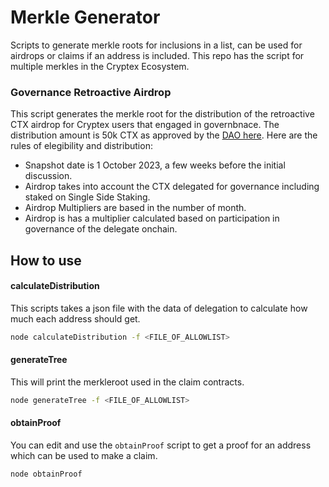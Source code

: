 # Merkle Generator

Scripts to generate merkle roots for inclusions in a list, can be used for airdrops or claims if an address is included. This repo has the script for multiple merkles in the Cryptex Ecosystem.

### Governance Retroactive Airdrop

This script generates the merkle root for the distribution of the retroactive CTX airdrop for Cryptex users that engaged in governbnace. The distribution amount is 50k CTX as approved by the [DAO here](https://forum.cryptex.finance/t/align-single-sided-staking-rewards/374). Here are the rules of elegibility and distribution:

- Snapshot date is 1 October 2023, a few weeks before the initial discussion.
- Airdrop takes into account the CTX delegated for governance including staked on Single Side Staking.
- Airdrop Multipliers are based in the number of month.
- Airdrop is has a multiplier calculated based on participation in governance of the delegate onchain.

## How to use

#### calculateDistribution

This scripts takes a json file with the data of delegation to calculate how much each address should get.

```bash
node calculateDistribution -f <FILE_OF_ALLOWLIST>
```

#### generateTree

This will print the merkleroot used in the claim contracts.

```bash
node generateTree -f <FILE_OF_ALLOWLIST>
```

#### obtainProof

You can edit and use the `obtainProof` script to get a proof for an address which can be used to make a claim.

```bash
node obtainProof
```
